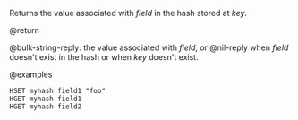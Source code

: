 Returns the value associated with _field_ in the hash stored at _key_.

@return

@bulk-string-reply: the value associated with _field_, or @nil-reply when _field_ doesn't exist in the hash or when _key_ doesn't exist.

@examples

```cli
HSET myhash field1 "foo"
HGET myhash field1
HGET myhash field2
```

